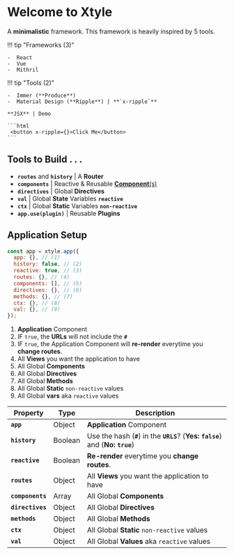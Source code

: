 # Welcome to **Xtyle**

A **minimalistic** framework. This framework is heavily inspired by 5 tools.

!!! tip "Frameworks (3)"

    -  React
    -  Vue
    -  Mithril

!!! tip "Tools (2)"

    -  Immer (**Produce**)
    -  Material Design (**Ripple**) | **`x-ripple`**

    **JSX** | Demo

    ```html
     <button x-ripple={}>Click Me</button>
    ```

## **Tools** to Build . . .

- **`routes`** and **`history`** | A **Router**
- **`components`** | Reactive & Reusable [**Component**(s)](component/)
- **`directives`** | Global **Directives**
- **`val`** | Global **State** Variables **`reactive`**
- **`ctx`** | Global **Static** Variables **`non-reactive`**
- **`app.use(plugin)`** | Reusable **Plugins**

## Application **Setup**

```js title="app.js"
const app = xtyle.app({
  app: {}, // (1)
  history: false, // (2)
  reactive: true, // (3)
  routes: {}, // (4)
  components: [], // (5)
  directives: {}, // (6)
  methods: {}, // (7)
  ctx: {}, // (8)
  val: {}, // (9)
});
```

1. **Application** Component
2. IF `true`, the **URLs** will not include the **`#`**
3. IF `true`, the Application Component will **re-render** everytime you **change routes**.
4. All **Views** you want the application to have
5. All Global **Components**
6. All Global **Directives**
7. All Global **Methods**
8. All Global **Static** `non-reactive` values
9. All Global **vars** aka `reactive` values

| Property         | Type    | Description                                                                       |
| ---------------- | ------- | --------------------------------------------------------------------------------- |
| **`app`**        | Object  | **Application** Component                                                         |
| **`history`**    | Boolean | Use the hash (**`#`**) in the **`URLS`**? (**Yes: `false`**) and (**No: `true`**) |
| **`reactive`**   | Boolean | **Re-render** everytime you **change routes**.                                    |
| **`routes`**     | Object  | All **Views** you want the application to have                                    |
| **`components`** | Array   | All Global **Components**                                                         |
| **`directives`** | Object  | All Global **Directives**                                                         |
| **`methods`**    | Object  | All Global **Methods**                                                            |
| **`ctx`**        | Object  | All Global **Static** `non-reactive` values                                       |
| **`val`**        | Object  | All Global **Values** aka `reactive` values                                       |
